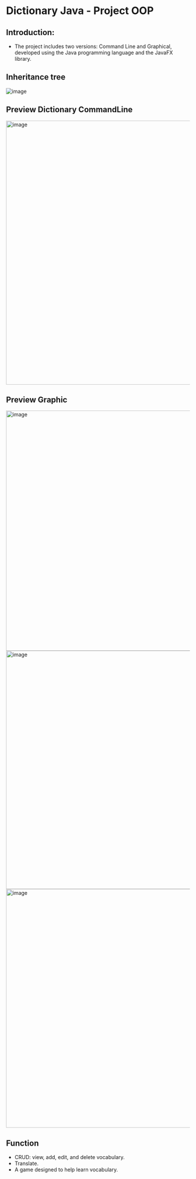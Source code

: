 # Dictionary Java -  Project OOP

## Introduction:
- The project includes two versions: Command Line and Graphical, developed using the Java programming language and the JavaFX library.

## Inheritance tree
![image](https://github.com/haiquanbg1/Dictionary/assets/125527500/de7c863b-7bfa-47a3-a845-13753f394342)

## Preview Dictionary CommandLine
<img width="722" alt="image" src="https://github.com/haiquanbg1/Dictionary/assets/125527500/69038830-8a5e-4b3e-bb79-dd3c3aa2ff30">

## Preview Graphic
<img width="657" alt="image" src="https://github.com/haiquanbg1/Dictionary/assets/125527500/4fd245bf-53f0-4419-90c3-42e659792538">
<img width="652" alt="image" src="https://github.com/haiquanbg1/Dictionary/assets/125527500/5684ffce-b5b0-442b-94b5-e8e0bb18c3c7">
<img width="653" alt="image" src="https://github.com/haiquanbg1/Dictionary/assets/125527500/27327216-3eea-45a2-b767-ad2b51394777">

## Function
- CRUD: view, add, edit, and delete vocabulary.
- Translate.
- A game designed to help learn vocabulary.
